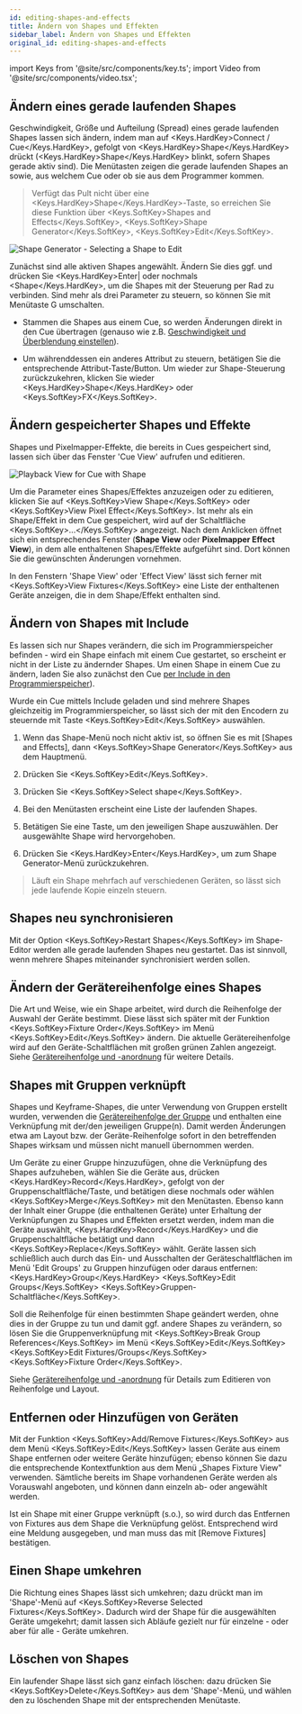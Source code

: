 ```yaml
---
id: editing-shapes-and-effects
title: Ändern von Shapes und Effekten
sidebar_label: Ändern von Shapes und Effekten
original_id: editing-shapes-and-effects
---
```


import Keys from '@site/src/components/key.ts';
import Video from '@site/src/components/video.tsx';

Ändern eines gerade laufenden Shapes
------------------------------------

Geschwindigkeit, Größe und Aufteilung (Spread) eines gerade laufenden
Shapes lassen sich ändern, indem man auf <Keys.HardKey>Connect / Cue</Keys.HardKey>, gefolgt von
<Keys.HardKey>Shape</Keys.HardKey> drückt (<Keys.HardKey>Shape</Keys.HardKey> blinkt, sofern Shapes gerade aktiv sind).
Die Menütasten zeigen die gerade laufenden Shapes an sowie, aus welchem
Cue oder ob sie aus dem Programmer kommen.

>   Verfügt das Pult nicht über eine <Keys.HardKey>Shape</Keys.HardKey>-Taste, so erreichen Sie
    diese Funktion über <Keys.SoftKey>Shapes and Effects</Keys.SoftKey>, <Keys.SoftKey>Shape Generator</Keys.SoftKey>, 
    <Keys.SoftKey>Edit</Keys.SoftKey>.

![Shape Generator - Selecting a Shape to Edit](/docs/images/Shape-Generator-Selecting-a-Shape-to-Edit.png)

Zunächst sind alle aktiven Shapes angewählt. Ändern Sie dies ggf. und
drücken Sie <Keys.HardKey>Enter\| oder nochmals \<Shape</Keys.HardKey>, um die Shapes mit der
Steuerung per Rad zu verbinden. Sind mehr als drei Parameter zu steuern,
so können Sie mit Menütaste G umschalten.

-   Stammen die Shapes aus einem Cue, so werden Änderungen direkt in den
    Cue übertragen (genauso wie z.B. [Geschwindigkeit und Überblendung einstellen](../chases/chase-playback.md#geschwindigkeit-und-überblendung-einstellen)).

-   Um währenddessen ein anderes Attribut zu steuern, betätigen Sie die
    entsprechende Attribut-Taste/Button. Um wieder zur Shape-Steuerung
    zurückzukehren, klicken Sie wieder <Keys.HardKey>Shape</Keys.HardKey> oder <Keys.SoftKey>FX</Keys.SoftKey>.

Ändern gespeicherter Shapes und Effekte
---------------------------------------

Shapes und Pixelmapper-Effekte, die bereits in Cues gespeichert sind,
lassen sich über das Fenster 'Cue View' aufrufen und editieren.

![Playback View for Cue with Shape](/docs/images/Playback-View-for-Cue-with-Shape.png)

Um die Parameter eines Shapes/Effektes anzuzeigen oder zu editieren,
klicken Sie auf <Keys.SoftKey>View Shape</Keys.SoftKey> oder <Keys.SoftKey>View Pixel Effect</Keys.SoftKey>. Ist mehr als
ein Shape/Effekt in dem Cue gespeichert, wird auf der Schaltfläche
<Keys.SoftKey>\...</Keys.SoftKey> angezeigt. Nach dem Anklicken öffnet sich ein entsprechendes
Fenster (<strong>Shape View</strong> oder <strong>Pixelmapper Effect View</strong>), in dem alle
enthaltenen Shapes/Effekte aufgeführt sind. Dort können Sie die
gewünschten Änderungen vornehmen.

In den Fenstern 'Shape View' oder 'Effect View' lässt sich ferner mit
<Keys.SoftKey>View Fixtures</Keys.SoftKey> eine Liste der enthaltenen Geräte anzeigen, die in dem
Shape/Effekt enthalten sind.

Ändern von Shapes mit Include
-----------------------------

Es lassen sich nur Shapes verändern, die sich im Programmierspeicher
befinden - wird ein Shape einfach mit einem Cue gestartet, so erscheint
er nicht in der Liste zu ändernder Shapes. Um einen Shape in einem Cue zu
ändern, laden Sie also zunächst den Cue [per Include in den
Programmierspeicher](../cues/editing-cues.md#cues-wiederverwenden---die-include-funktion)).

Wurde ein Cue mittels Include geladen und sind mehrere Shapes
gleichzeitig im Programmierspeicher, so lässt sich der mit den Encodern zu
steuernde mit Taste <Keys.SoftKey>Edit</Keys.SoftKey> auswählen.

1. Wenn das Shape-Menü noch nicht aktiv ist, so öffnen Sie es mit \[Shapes and
Effects\], dann <Keys.SoftKey>Shape Generator</Keys.SoftKey> aus dem Hauptmenü.

2. Drücken Sie <Keys.SoftKey>Edit</Keys.SoftKey>.

3. Drücken Sie <Keys.SoftKey>Select shape</Keys.SoftKey>.

4. Bei den Menütasten erscheint eine Liste der laufenden Shapes.

5. Betätigen Sie eine Taste, um den jeweiligen Shape auszuwählen. Der
ausgewählte Shape wird hervorgehoben.

6. Drücken Sie <Keys.HardKey>Enter</Keys.HardKey>, um zum Shape Generator-Menü zurückzukehren.

>   Läuft ein Shape mehrfach auf verschiedenen Geräten, so lässt sich
    jede laufende Kopie einzeln steuern.

Shapes neu synchronisieren
--------------------------

Mit der Option <Keys.SoftKey>Restart Shapes</Keys.SoftKey> im Shape-Editor werden alle gerade
laufenden Shapes neu gestartet. Das ist sinnvoll, wenn mehrere Shapes
miteinander synchronisiert werden sollen.

Ändern der Gerätereihenfolge eines Shapes
-----------------------------------------

Die Art und Weise, wie ein Shape arbeitet, wird durch die Reihenfolge
der Auswahl der Geräte bestimmt. Diese lässt sich später mit der
Funktion <Keys.SoftKey>Fixture Order</Keys.SoftKey> im Menü <Keys.SoftKey>Edit</Keys.SoftKey> ändern. Die aktuelle
Gerätereihenfolge wird auf den Geräte-Schaltflächen mit großen grünen
Zahlen angezeigt. Siehe
[Gerätereihenfolge und -anordnung](../controlling-fixtures/fixture-groups.md#gerätereihenfolge-und--anordnung-in-den-gruppen)
für weitere Details.

Shapes mit Gruppen verknüpft
----------------------------

Shapes und Keyframe-Shapes, die unter Verwendung von Gruppen erstellt
wurden, verwenden die [Gerätereihenfolge der Gruppe](../controlling-fixtures/fixture-groups.md#gerätereihenfolge-und--anordnung-in-den-gruppen) und enthalten eine
Verknüpfung mit der/den jeweiligen Gruppe(n). Damit werden Änderungen
etwa am Layout bzw. der Geräte-Reihenfolge sofort in den betreffenden
Shapes wirksam und müssen nicht manuell übernommen werden.

Um Geräte zu einer Gruppe hinzuzufügen, ohne die Verknüpfung des Shapes
aufzuheben, wählen Sie die Geräte aus, drücken <Keys.HardKey>Record</Keys.HardKey>, gefolgt von
der Gruppenschaltfläche/Taste, und betätigen diese nochmals oder wählen
<Keys.SoftKey>Merge</Keys.SoftKey> mit den Menütasten. Ebenso kann der Inhalt einer Gruppe (die
enthaltenen Geräte) unter Erhaltung der Verknüpfungen zu Shapes und
Effekten ersetzt werden, indem man die Geräte auswählt, <Keys.HardKey>Record</Keys.HardKey> und
die Gruppenschaltfläche betätigt und dann <Keys.SoftKey>Replace</Keys.SoftKey> wählt. Geräte
lassen sich schließlich auch durch das Ein- und Ausschalten der
Geräteschaltflächen im Menü 'Edit Groups' zu Gruppen hinzufügen oder
daraus entfernen: <Keys.HardKey>Group</Keys.HardKey> <Keys.SoftKey>Edit Groups</Keys.SoftKey> <Keys.SoftKey>Gruppen-Schaltfläche</Keys.SoftKey>.

Soll die Reihenfolge für einen bestimmten Shape geändert werden, ohne
dies in der Gruppe zu tun und damit ggf. andere Shapes zu verändern, so
lösen Sie die Gruppenverknüpfung mit <Keys.SoftKey>Break Group References</Keys.SoftKey> im Menü
<Keys.SoftKey>Edit</Keys.SoftKey> <Keys.SoftKey>Edit Fixtures/Groups</Keys.SoftKey> <Keys.SoftKey>Fixture Order</Keys.SoftKey>.

Siehe [Gerätereihenfolge und -anordnung](../controlling-fixtures/fixture-groups.md#gerätereihenfolge-und--anordnung-in-den-gruppen) für Details zum Editieren von Reihenfolge und Layout.

Entfernen oder Hinzufügen von Geräten
-------------------------------------

Mit der Funktion <Keys.SoftKey>Add/Remove Fixtures</Keys.SoftKey> aus dem Menü <Keys.SoftKey>Edit</Keys.SoftKey> lassen
Geräte aus einem Shape entfernen oder weitere Geräte hinzufügen; ebenso
können Sie dazu die entsprechende Kontextfunktion aus dem Menü „Shapes
Fixture View" verwenden. Sämtliche bereits im Shape vorhandenen Geräte
werden als Vorauswahl angeboten, und können dann einzeln ab- oder
angewählt werden.

Ist ein Shape mit einer Gruppe verknüpft (s.o.), so wird durch das
Entfernen von Fixtures aus dem Shape die Verknüpfung gelöst.
Entsprechend wird eine Meldung ausgegeben, und man muss das mit \[Remove
Fixtures\] bestätigen.

Einen Shape umkehren
--------------------

Die Richtung eines Shapes lässt sich umkehren; dazu drückt man im
'Shape'-Menü auf <Keys.SoftKey>Reverse Selected Fixtures</Keys.SoftKey>. Dadurch wird der Shape
für die ausgewählten Geräte umgekehrt; damit lassen sich Abläufe gezielt
nur für einzelne - oder aber für alle - Geräte umkehren.

Löschen von Shapes
------------------

Ein laufender Shape lässt sich ganz einfach löschen: dazu drücken Sie
<Keys.SoftKey>Delete</Keys.SoftKey> aus dem 'Shape'-Menü, und wählen den zu löschenden Shape mit
der entsprechenden Menütaste.